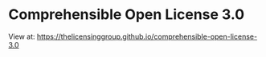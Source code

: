 # Comprehensible Open License 3.0

View at: https://thelicensinggroup.github.io/comprehensible-open-license-3.0